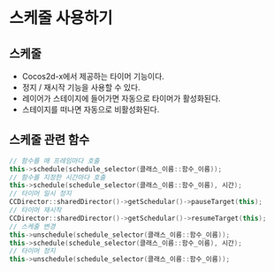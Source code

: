 # 스케줄 사용하기
## 스케줄
- Cocos2d-x에서 제공하는 타이머 기능이다.
- 정지 / 재시작 기능을 사용할 수 있다.
- 레이어가 스테이지에 들어가면 자동으로 타이머가 활성화된다.
- 스테이지를 떠나면 자동으로 비활성화된다.
## 스케줄 관련 함수
```C++
// 함수를 매 프레임마다 호출
this->schedule(schedule_selector(클래스_이름::함수_이름));
// 함수를 지정한 시간마다 호출
this->schedule(schedule_selector(클래스_이름::함수_이름), 시간);
// 타이머 일시 정지
CCDirector::sharedDirector()->getSchedular()->pauseTarget(this);
// 타이머 재시작
CCDirector::sharedDirector()->getSchedular()->resumeTarget(this);
// 스케줄 변경
this->unschedule(schedule_selector(클래스_이름::함수_이름));
this->schedule(schedule_selector(클래스_이름::함수_이름), 시간);
// 타이머 정지
this->unschedule(schedule_selector(클래스_이름::함수_이름));
```